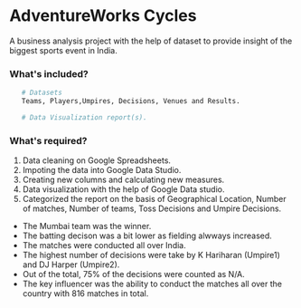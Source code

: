 <p align="center"
   <img src="https://github.com/NishantDhir/AdventureWorks-Dataset-Dashboard_BusinessAnalysis/blob/main/Report.png" />
</p>

# AdventureWorks Cycles
A business analysis project with the help of dataset to provide insight of the biggest sports event in India.

### What's included?
```bash
   # Datasets
   Teams, Players,Umpires, Decisions, Venues and Results.

   # Data Visualization report(s).
```

### What's required?
1. Data cleaning on Google Spreadsheets.
2. Impoting the data into Google Data Studio.
3. Creating new columns and calculating new measures.
4. Data visualization with the help of Google Data studio.
5. Categorized the report on the basis of Geographical Location, Number of matches, Number of teams, Toss Decisions and Umpire Decisions. 

- The Mumbai team was the winner.
- The batting decison was a bit lower as fielding alwways increased.
- The matches were conducted all over India.
- The highest number of decisions were take by K Hariharan (Umpire1) and DJ Harper (Umpire2). 
- Out of the total, 75% of the decisions were counted as N/A.
- The key influencer was the ability to conduct the matches all over the country with 816 matches in total. 
